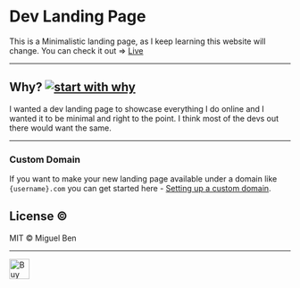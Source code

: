 # Dev Landing Page 

This is a Minimalistic landing page, as I keep learning this website will change.
You can check it out => [Live](https://migben.github.io)
***

## Why? [![start with why](https://img.shields.io/badge/start%20with-why%3F-brightgreen.svg?style=flat)](https://youtu.be/IPYeCltXpxw?t=16)

I wanted a dev landing page to showcase everything I do online and I wanted it to be minimal and right to the point. I think most of the devs out there would want the same.
***
### Custom Domain

If you want to make your new landing page available under a domain like `{username}.com` you can get started here - [Setting up a custom domain](https://help.github.com/articles/quick-start-setting-up-a-custom-domain/).

## License ©

MIT © Miguel Ben
***
<a href='https://ko-fi.com/I2I3C8M5' target='_blank'><img height='36' style='border:0px;height:36px;' src='https://az743702.vo.msecnd.net/cdn/kofi5.png?v=2' border='0' alt='Buy Me a Coffee at ko-fi.com' /></a>
